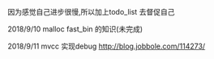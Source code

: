 因为感觉自己进步很慢,所以加上todo_list 去督促自己

2018/9/10
malloc fast_bin 的知识(未完成)

2018/9/11
mvcc 实现debug http://blog.jobbole.com/114273/ 
